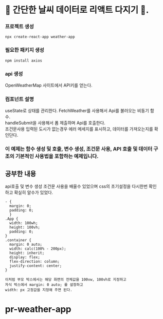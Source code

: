 # 🧷 간단한 날씨 데이터로 리액트 다지기 🧷.

### 프로젝트 생성

`npx create-react-app weather-app`

### 필요한 패키지 생성

`npm install axios`

### api 생성

OpenWeatherMap 사이트에서 API키를 얻는다.

### 컴포넌트 설명

useState로 상태를 관리한다.
FetchWeather를 사용해서 Api를 불러오는 비동기 함수.  
handleSubmit을 사용해서 폼 제출하며 Api를 호출한다.  
조건문사용 입력된 도시가 없는경우 에러 메세지를 표시하고, 데이터를 가져오는지를 확인단다.

### 이 예제는 함수 생성 및 호출, 변수 생성, 조건문 사용, API 호출 및 데이터 구조의 기본적인 사용법을 포함하는 예제입니다.

## 공부한 내용

api호출 및 변수 생성 조건문 사용을 배울수 있었으며
css의 초기설정을 다시한번 확인 하고 확실히 알수가 있었다.

```
- {
  margin: 0;
  padding: 0;
  }
.App {
  width: 100wh;
  height: 100vh;
  padding: 0;
}
.container {
  margin: 0 auto;
  width: calc(100% - 200px);
  height: inherit;
  display: flex;
  flex-direction: column;
  justify-content: center;
}

이처럼 부모 박스에서는 해당 화면의 전체값을 100vw, 100vh로 지정하고
자식 박스에서 margin: 0 auto; 를 설정하고
width: px 고정값을 지정해 주면 된다.
```
# pr-weather-app
